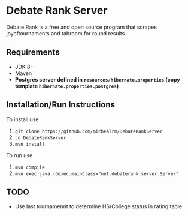 # Debate Rank Server

Debate Rank is a free and open source program that scrapes joyoftournaments and tabroom for round results. 


## Requirements
* JDK 8+
* Maven
* **Postgres server defined in `resources/hibernate.properties` (copy template `hibernate.properties.postgres`)**

## Installation/Run Instructions
To install use
1. `git clone https://github.com/michealrm/DebateRankServer`
2. `cd DebateRankServer`
3. `mvn install`

To run use
1. `mvn compile`
2. `mvn exec:java -Dexec.mainClass="net.debaterank.server.Server"`

## TODO
* Use last tournamennt to determine HS/College status in rating table
